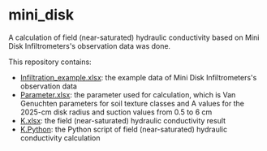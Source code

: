 # mini_disk
A calculation of field (near-saturated) hydraulic conductivity based on Mini Disk Infiltrometers's observation data was done. 

This repository contains:

- [Infiltration_example.xlsx](./Infiltration_example.xlsx): the example data of Mini Disk Infiltrometers's observation data
- [Parameter.xlsx](./Parameter.xlsx): the parameter used for calculation, which is Van Genuchten parameters for soil texture classes and A values for the 2025-cm disk radius and suction values from 0.5 to 6 cm
- [K.xlsx](./K.xlsx): the field (near-saturated) hydraulic conductivity result
- [K.Python](./K.Python): the Python script of field (near-saturated) hydraulic conductivity calculation
